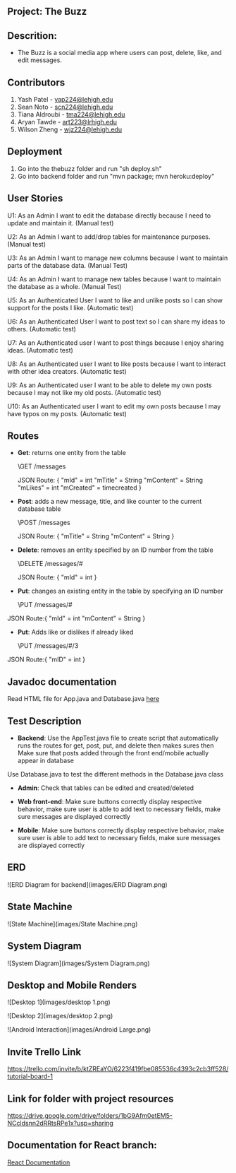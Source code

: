 ## Project: The Buzz

## Descrition:
- The Buzz is a social media app where users can post, delete, like, and edit messages. 

## Contributors
1. Yash Patel - yap224@lehigh.edu
2. Sean Noto - scn224@lehigh.edu
3. Tiana Aldroubi - tma224@lehigh.edu
4. Aryan Tawde - art223@lrhigh.edu
4. Wilson Zheng - wjz224@lehigh.edu

## Deployment
1. Go into the thebuzz folder and run "sh deploy.sh"
2. Go into backend folder and run "mvn package; mvn heroku:deploy"


## User Stories

U1: As an Admin I want to edit the database directly because I need to update and maintain it. (Manual test)

U2: As an Admin I want to add/drop tables for maintenance purposes. (Manual test)

U3: As an Admin I want to manage new columns because I want to maintain parts of the database data. (Manual Test)

U4: As an Admin  I want to manage new tables because I want to maintain the database as a whole. (Manual Test) 

U5: As an Authenticated User I want to like and unlike posts so I can show support for the posts I like. (Automatic test)

U6: As an Authenticated User I want to post text so I can share my ideas to others. (Automatic test)

U7: As an Authenticated user  I want to post things because I enjoy sharing ideas. (Automatic test)

U8: As an Authenticated user  I want to like posts because I want to interact with other idea creators. (Automatic test)

U9: As an Authenticated user  I want to be able to delete my own posts because I may not like my old posts. (Automatic test)

U10: As an Authenticated user  I want to edit my own posts because I may have typos on my posts. (Automatic test)

## Routes
- __Get__: returns one entity from the table

  \GET /messages 

  JSON Route: {
    "mId" = int
    "mTitle" = String
    "mContent" = String
    "mLikes" = int
    "mCreated" = timecreated
  }

- __Post__: adds a new message, title, and like counter to the current database table

  \POST /messages

  JSON Route: {
    "mTitle" = String
    "mContent" = String
  }

- __Delete__: removes an entity specified by an ID number from the table

  \DELETE /messages/#

  JSON Route: {
    "mId" = int
  }

- __Put__: changes an existing entity in the table by specifying an ID number

  \PUT /messages/#

JSON Route:{
  "mId" = int
  "mContent" = String
}

- __Put__: Adds like or dislikes if already liked

  \PUT /messages/#/3

JSON Route:{
  "mID" = int
}

## Javadoc documentation
Read HTML file for App.java and Database.java [here](./backend\src\main\java\edu\lehigh\cse216\yap224\backend\JavadocHTMLFiles\index-all.html) 

  
## Test Description
- __Backend__: Use the AppTest.java file to create script that automatically runs the routes for get, post, put, and delete then makes sures then Make sure that posts added through the front end/mobile actually appear in database

Use Database.java to test the different methods in the Database.java class

- __Admin__: Check that tables can be edited and created/deleted

- __Web front-end__: Make sure buttons correctly display respective behavior, make sure user is able to add text to necessary fields, make sure messages are displayed correctly


- __Mobile__: Make sure buttons correctly display respective behavior, make sure user is able to add text to necessary fields, make sure messages are displayed correctly


## ERD

![ERD Diagram for backend](images/ERD Diagram.png)

## State Machine

![State Machine](images/State Machine.png)

## System Diagram

![System Diagram](images/System Diagram.png)

## Desktop and Mobile Renders

![Desktop 1](images/desktop 1.png)

![Desktop 2](images/desktop 2.png)

![Android Interaction](images/Android Large.png)

## Invite Trello Link 
 https://trello.com/invite/b/ktZREaYO/6223f419fbe085536c4393c2cb3ff528/tutorial-board-1
 
## Link for folder with project resources
https://drive.google.com/drive/folders/1bG9Afm0etEM5-NCcldsnn2dRRtsRPe1x?usp=sharing

## Documentation for React branch:
[React Documentation](thebuzz/docs/index.html)
